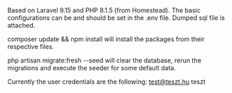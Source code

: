 Based on Laravel 9.15 and PHP 8.1.5 (from Homestead).
The basic configurations can be and should be set in the .env file.
Dumped sql file is attached.

composer update && npm install will install the packages from their respective files.

php artisan migrate:fresh --seed will clear the database, rerun the migrations and execute the seeder for some default data.

Currently the user credentials are the following:
test@teszt.hu
teszt